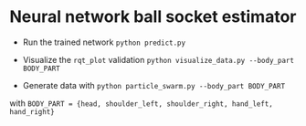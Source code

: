 # Neural network ball socket estimator

* Run the trained network `python predict.py`

* Visualize the `rqt_plot` validation `python visualize_data.py --body_part BODY_PART`

* Generate data with `python particle_swarm.py --body_part BODY_PART`
  
 with `BODY_PART = {head, shoulder_left, shoulder_right, hand_left, hand_right}`
